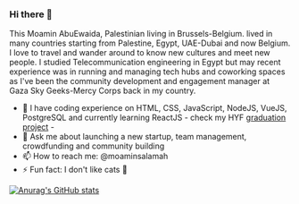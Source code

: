 ### Hi there 👋   

This Moamin AbuEwaida, Palestinian living in Brussels-Belgium. lived in many countries starting from Palestine, Egypt, UAE-Dubai and now Belgium.
I love to travel and wander around to know new cultures and meet new people.
I studied Telecommunication engineering in Egypt but may recent experience was in running and managing tech hubs and coworking spaces as I've been the community development and engagement manager at Gaza Sky Geeks-Mercy Corps back in my country.

- 🌱 I have coding experience on HTML, CSS, JavaScript, NodeJS, VueJS, PostgreSQL and currently learning ReactJS - check my HYF <a target="_black" href="https://hyf-connect.herokuapp.com/pages/homepage/homepage.html">graduation project</a> -
- 💬 Ask me about launching a new startup, team management, crowdfunding and community building
- 📫 How to reach me: @moaminsalamah 
- ⚡ Fun fact: I don't like cats 🤔

[![Anurag's GitHub stats](https://github-readme-stats.vercel.app/api?username=Moamin-AbuEwaida)](https://github.com/anuraghazra/github-readme-stats)

<!--
**Moamin-AbuEwaida/Moamin-AbuEwaida** is a ✨ _special_ ✨ repository because its `README.md` (this file) appears on your GitHub profile.

Here are some ideas to get you started:

- 🔭 I’m currently working on ...
- 🌱 I’m currently learning ...
- 👯 I’m looking to collaborate on ...
- 🤔 I’m looking for help with ...
- 💬 Ask me about ...
- 📫 How to reach me: ...
- 😄 Pronouns: ...
- ⚡ Fun fact: ...
-->
